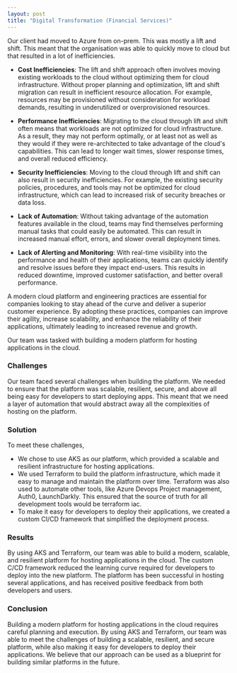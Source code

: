 ```yaml
---
layout: post
title: "Digital Transformation (Financial Services)"
---
```


Our client had moved to Azure from on-prem. This was mostly a lift and shift. This meant that the organisation was able to quickly move to cloud but that resulted in a lot of inefficiencies.

<!--more-->

- **Cost Inefficiencies**: The lift and shift approach often involves moving existing workloads to the cloud without optimizing them for cloud infrastructure. Without proper planning and optimization, lift and shift migration can result in inefficient resource allocation. For example, resources may be provisioned without consideration for workload demands, resulting in underutilized or overprovisioned resources.

- **Performance Inefficiencies**: Migrating to the cloud through lift and shift often means that workloads are not optimized for cloud infrastructure. As a result, they may not perform optimally, or at least not as well as they would if they were re-architected to take advantage of the cloud's capabilities. This can lead to longer wait times, slower response times, and overall reduced efficiency.

- **Security Inefficiencies**: Moving to the cloud through lift and shift can also result in security inefficiencies. For example, the existing security policies, procedures, and tools may not be optimized for cloud infrastructure, which can lead to increased risk of security breaches or data loss.

- **Lack of Automation**: Without taking advantage of the automation features available in the cloud, teams may find themselves performing manual tasks that could easily be automated. This can result in increased manual effort, errors, and slower overall deployment times.

- **Lack of Alerting and Monitoring**: With real-time visibility into the performance and health of their applications, teams can quickly identify and resolve issues before they impact end-users. This results in reduced downtime, improved customer satisfaction, and better overall performance. 

A modern cloud platform and engineering practices are essential for companies looking to stay ahead of the curve and deliver a superior customer experience. By adopting these practices, companies can improve their agility, increase scalability, and enhance the reliability of their applications, ultimately leading to increased revenue and growth.

Our team was tasked with building a modern platform for hosting applications in the cloud. 

### Challenges
Our team faced several challenges when building the platform. We needed to ensure that the platform was scalable, resilient, secure, and above all being easy for developers to start deploying apps. This meant that we need a layer of automation that would abstract away all the complexities of hosting on the platform.

### Solution
To meet these challenges, 
* We chose to use AKS as our platform, which provided a scalable and resilient infrastructure for hosting applications. 
* We used Terraform to build the platform infrastructure, which made it easy to manage and maintain the platform over time. Terraform was also used to automate other tools, like Azure Devops Project management, Auth0, LaunchDarkly. This ensured that the source of truth for all development tools would be terraform iac.
* To make it easy for developers to deploy their applications, we created a custom CI/CD framework that simplified the deployment process.

### Results
By using AKS and Terraform, our team was able to build a modern, scalable, and resilient platform for hosting applications in the cloud. The custom C/CD framework reduced the learning curve required for developers to deploy into the new platform. The platform has been successful in hosting several applications, and has received positive feedback from both developers and users.

### Conclusion
Building a modern platform for hosting applications in the cloud requires careful planning and execution. By using AKS and Terraform, our team was able to meet the challenges of building a scalable, resilient, and secure platform, while also making it easy for developers to deploy their applications. We believe that our approach can be used as a blueprint for building similar platforms in the future.
